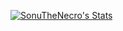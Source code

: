 [![SonuTheNecro's Stats](https://github-readme-stats.vercel.app/api/?username=SonuTheNecro&count_private=true&theme=tokyonight&showicons=true)]()
